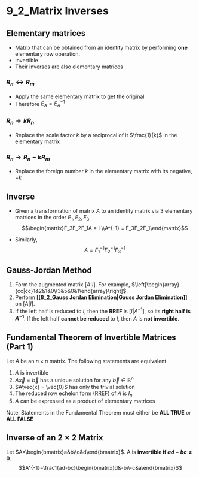 # 9_2_Matrix Inverses

## Elementary matrices

- Matrix that can be obtained from an identity matrix by performing **one** elementary row operation.
- Invertible
- Their inverses are also elementary matrices

### $R_n \leftrightarrow R_m$

- Apply the same elementary matrix to get the original
- Therefore $E_A = E^{-1}_A$

### $R_n \rightarrow kR_n$

- Replace the scale factor $k$ by a reciprocal of it $\frac{1}{k}$ in the elementary matrix

### $R_n \rightarrow R_n - kR_m$

- Replace the foreign number $k$ in the elementary matrix with its negative, $-k$

## Inverse

- Given a transformation of matrix $A$ to an identity matrix via 3 elementary matrices in the order $E_1, E_2, E_3$
$$\begin{matrix}E_3E_2E_1A = I \\A^{-1} = E_3E_2E_1\end{matrix}$$

- Similarly,
$$A = E_1^{-1}E_2^{-1}E_3^{-1}$$

## Gauss-Jordan Method

1. Form the augmented matrix $[A|I]$. For example, $\left[\begin{array}{cc|cc}1&2&1&0\\3&5&0&1\end{array}\right]$.
2. Perform **[[8_2_Gauss Jordan Elimination|Gauss Jordan Elimination]]** on $[A|I]$.
3. If the left half is reduced to $I$, then the **RREF** is $[I|A^{−1}]$, so its **right half is $A^{-1}$**. If the left half **cannot be reduced** to $I$, then $A$ is **not invertible**.

## Fundamental Theorem of Invertible Matrices (Part 1)

Let $A$ be an $n \times n$ matrix. The following statements are equivalent

1. $A$ is invertible
2. $A\vec{x} = \vec{b}$ has a unique solution for any $\vec{b} \in \mathbb{R}^n$
3. $A\vec{x} = \vec{0}$ has only the trivial solution
4. The reduced row echelon form (RREF) of $A$ is $I_n$
5. $A$ can be expressed as a product of elementary matrices

Note: Statements in the Fundamental Theorem must either be **ALL TRUE** or **ALL FALSE**

## Inverse of an 2 × 2 Matrix

Let $A=\begin{bmatrix}a&b\\c&d\end{bmatrix}$. A is **invertible if $ad−bc \neq 0$**.
$$A^{-1}=\frac1{ad-bc}\begin{bmatrix}d&-b\\-c&a\end{bmatrix}$$
